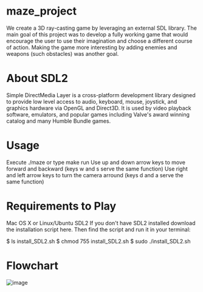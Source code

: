 # maze_project
We create a 3D ray-casting game by leveraging an external SDL library. The main goal of this project was to develop a fully working game that would encourage the user to use their imagination and choose a different course of action. Making the game more interesting by adding enemies and weapons (such obstacles) was another goal.

# About SDL2
Simple DirectMedia Layer is a cross-platform development library designed to provide low level access to audio, keyboard, mouse, joystick, and graphics hardware via OpenGL and Direct3D. It is used by video playback software, emulators, and popular games including Valve's award winning catalog and many Humble Bundle games.

# Usage
Execute ./maze or type make run Use up and down arrow keys to move forward and backward (keys w and s serve the same function) Use right and left arrow keys to turn the camera arround (keys d and a serve the same function)

# Requirements to Play
Mac OS X or Linux/Ubuntu SDL2 If you don't have SDL2 installed download the installation script here. Then find the script and run it in your terminal:

$ ls install_SDL2.sh $ chmod 755 install_SDL2.sh $ sudo ./install_SDL2.sh

# Flowchart
![image](https://github.com/KgomotsoNthuping/maze_project/assets/138695830/36210d2a-b417-4244-8617-b1d25b6abe8b)
